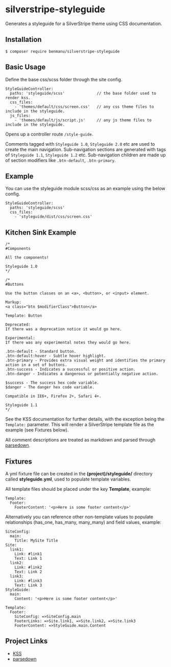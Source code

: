 # silverstripe-styleguide
Generates a styleguide for a SilverStripe theme using CSS documentation.

## Installation
	
	$ composer require benmanu/silverstripe-styleguide

## Basic Usage
Define the base css/scss folder through the site config.

	StyleGuideController:
  	  paths: 'styleguide/scss' 				// the base folder used to render kss.
  	  css_files:
    	- 'themes/default/css/screen.css' 	// any css theme files to include in the styleguide.
  	  js_files:
    	- 'themes/default/js/script.js' 	// any js theme files to include in the styleguide.

Opens up a controller route `/style-guide`.

Comments tagged with `Styleguide 1.0`, `Styleguide 2.0` etc are used to create the main navigation.
Sub-navigation sections are generated with tags of `Styleguide 1.1`, `Styleguide 1.2` etc.
Sub-navigation children are made up of section modifiers like `.btn-default`, `.btn-primary`.

## Example
You can use the styleguide module scss/css as an example using the below config.

	StyleGuideController:
  	  paths: 'styleguide/scss'
  	  css_files:
    	- 'styleguide/dist/css/screen.css'

## Kitchen Sink Example
	/*
	#Components

	All the components!

	Styleguide 1.0
	*/

	/*
	#Buttons

	Use the button classes on an <a>, <button>, or <input> element.

	Markup: 
	<a class="btn $modifierClass">Button</a>

	Template: Button

	Deprecated:
	If there was a deprecation notice it would go here.

	Experimental:
	If there was any experimental notes they would go here.

	.btn-default - Standard button.
	.btn-default:hover - Subtle hover highlight.
	.btn-primary - Provides extra visual weight and identifies the primary action in a set of buttons.
	.btn-success - Indicates a successful or positive action.
	.btn-danger - Indicates a dangerous or potentially negative action.

	$success - The success hex code variable.
	$danger - The danger hex code variable.

	Compatible in IE6+, Firefox 2+, Safari 4+.

	Styleguide 1.1
	*/

See the KSS documentation for further details, with the exception being the `Template:` parameter. This will render a SilverStripe template file as the example (see Fixtures below).

All comment descriptions are treated as markdown and parsed through [parsedown](http://parsedown.org/).

## Fixtures
A yml fixture file can be created in the **(project)/styleguide/** directory called **styleguide.yml**, used to populate template variables. 

All template files should be placed under the key **Template**, example:
	
	Template:
  	  Footer:
  	  	FooterContent: '<p>Here is some footer content</p>'

Alternatively you can reference other non-template values to populate relationships (has_one, has_many, many_many) and field values, example:
	
	SiteConfig:
	  main:
	  	Title: MySite Title
    Site:
  	  link1:
        Link: #link1
        Text: Link 1
      link2:
        Link: #link2
        Text: Link 2
      link3:
        Link: #link3
        Text: Link 3
	StyleGuide:
  	  main:
        Content: '<p>Here is some footer content</p>'
	
	Template:
  	  Footer:
  	  	SiteConfig: =>SiteConfig.main
  	  	FooterLinks: =>Site.link1, =>Site.link2, =>Site.link3
  	  	FooterContent: =>StyleGuide.main.Content

## Project Links
 * [KSS](http://warpspire.com/kss/)
 * [parsedown](http://parsedown.org/)
